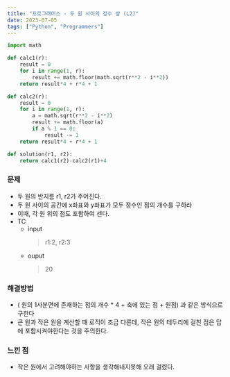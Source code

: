 ```yaml
---
title: "프로그래머스 - 두 원 사이의 정수 쌍 (L2)"
date: 2023-07-05
tags: ["Python", "Programmers"]
---
```


```python
import math

def calc1(r):
    result = 0
    for i in range(1, r):
        result += math.floor(math.sqrt(r**2 - i**2))
    return result*4 + r*4 + 1

def calc2(r):
    result = 0
    for i in range(1, r):
        a = math.sqrt(r**2 - i**2)
        result += math.floor(a)
        if a % 1 == 0:
            result -= 1
    return result*4 + r*4 + 1

def solution(r1, r2):
    return calc1(r2)-calc2(r1)+4
```

### 문제

- 두 원의 반지름 r1, r2가 주어진다.
- 두 원 사이의 공간에 x좌표와 y좌표가 모두 정수인 점의 개수를 구하라
- 이때, 각 원 위의 점도 포함하여 센다.
- TC
  - input
    > r1:2, r2:3
  - ouput
    > 20

### 해결방법

- ( 원의 1사분면에 존재하는 점의 개수 \* 4 + 축에 있는 점 + 원점) 과 같은 방식으로 구한다
- 큰 원과 작은 원을 계산할 때 로직이 조금 다른데, 작은 원의 테두리에 걸친 점은 답에 포함시켜야한다는 것을 주의한다.

### 느낀 점

- 작은 원에서 고려해야하는 사항을 생각해내지못해 오래 걸렸다.

